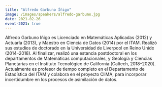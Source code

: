 ```yaml
---
title: "Alfredo Garbuno Íñigo"
image: /images/speakers/alfredo-garbuno.jpg
date: 2021-02-26
event-2021: true
---
```


Alfredo Garbuno Iñigo es Licenciado en Matemáticas Aplicadas (2012) y Actuaría (2013), y Maestro en Ciencia de Datos (2014) por el ITAM. Realizó sus estudios de doctorado en la Universidad de Liverpool en Reino Unido (2014–2018). Al finalizar, realizó una estancia postdoctoral en los departamentos de Matemáticas computacionales, y Geología y Ciencias Planetarias en el Instituto Tecnológico de California (Caltech, 2018–2020). Actualmente es profesor de tiempo completo en el Departamento de Estadística del ITAM y colabora en el proyecto CliMA, para incorporar incertidumbre en los procesos de asimilación de datos.